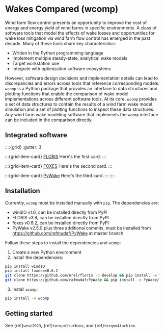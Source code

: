 
# Wakes Compared (wcomp)

Wind farm flow control presents an opportunity to improve the cost of energy and energy yield
of wind farms in specific environments.
A class of software tools that model the effects of wake losses and opportunities for wake
loss mitigation via wind farm flow control has emerged in the past decade.
Many of these tools share key characteristics:
-	Written in the Python programming language
-	Implement multiple steady-state, analytical wake models
-	Target workstation use
-	Integrate with optimization software ecosystems

However, software design decisions and implementation details can lead to discrepancies
and errors across tools that reference corresponding models.
`wcomp` is a Python package that provides an interface to data structures and plotting functions
that enable the comparison of wake model implementations across different software tools.
At its core, `wcomp` provides a set of data structures to contain the results of a
wind farm wake model simulation and a set of plotting functions to inspect these data structures.
Any wind farm wake modeling software that implements the `wcomp` interface can be included
in the comparison directly.

## Integrated software

::::{grid}
:gutter: 3

:::{grid-item-card} [FLORIS](https://github.com/NREL/floris)
Here's the first card.
:::

:::{grid-item-card} [FOXES](https://github.com/FraunhoferIWES/foxes)
Here's the second card.
:::

:::{grid-item-card} [PyWake](https://gitlab.windenergy.dtu.dk/TOPFARM/PyWake)
Here's the third card.
:::
::::

## Installation

Currently, `wcomp` must be installed manually with `pip`. The dependencies are:

- windIO v1.0, can be installed directly from PyPI
- FLORIS v3.6, can be installed directly from PyPI
- foxes v0.6.2, can be installed directly from PyPI
- PyWake v2.5.0 plus three additional commits, must be installed from https://github.com/rafmudaf/PyWake at master branch

Follow these steps to install the dependencies and `wcomp`:
1. Create a new Python environment
2. Install the dependencies:

```bash
pip install windIO
pip install foxes==0.6.2
git clone https://github.com/nrel/floris -b develop && pip install -e floris/
git clone https://github.com/rafmudaf/PyWake && pip install -e PyWake/
```

3. Install `wcomp`:

```bash
pip install -e wcomp
```

## Getting started

See {ref}`wesc2023`, {ref}`torque1turbine`, and {ref}`torque4turbine`.
